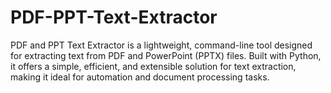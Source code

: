 # PDF-PPT-Text-Extractor
PDF and PPT Text Extractor is a lightweight, command-line tool designed for extracting text from PDF and PowerPoint (PPTX) files. Built with Python, it offers a simple, efficient, and extensible solution for text extraction, making it ideal for automation and document processing tasks.
